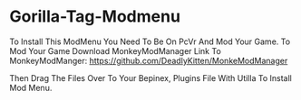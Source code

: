 # Gorilla-Tag-Modmenu
To Install This ModMenu You Need To Be On PcVr And Mod Your Game. To Mod Your Game Download MonkeyModManager Link To MonkeyModManger: https://github.com/DeadlyKitten/MonkeModManager

Then Drag The Files Over To Your Bepinex, Plugins File With Utilla To Install Mod Menu.


